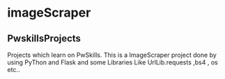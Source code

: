 # imageScraper
## PwskillsProjects
Projects which learn on PwSkills.
This is a ImageScraper project done by using PyThon and Flask and some Libraries Like UrlLib.requests ,bs4 , os etc..
